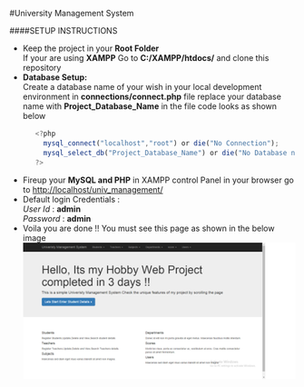 #University Management System

####SETUP INSTRUCTIONS

* Keep the project in your **Root Folder**<br/>
  If your are using **XAMPP** Go to **C:/XAMPP/htdocs/** and clone this repository
* **Database Setup:** <br/>
   Create a database name of your wish in your local development environment in **connections/connect.php** file
   replace your database name with **Project_Database_Name** in the file code looks as shown below
   ```javascript
      <?php
        mysql_connect("localhost","root") or die("No Connection");
        mysql_select_db("Project_Database_Name") or die("No Database name");
      ?>
   ```
* Fireup your **MySQL and PHP** in  XAMPP control Panel in your browser go to
  [http://localhost/univ_management/](http://localhost/univ_management/)
* Default login Credentials :<br/>*User Id* : **admin** <br/> *Password* : **admin**
* Voila you are done !! You must see this page as shown in the below image<br/>
  ![HOme Page looks like this](https://github.com/ynagarjuna1995/univ_management/blob/master/picture/Home_page.png)
